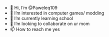 - 👋 Hi, I’m @Paweleq109
- 👀 I’m interested in computer games/ modding
- 🌱 I’m currently learning school
- 💞️ I’m looking to collaborate on ur mom
- 📫 How to reach me yes

<!---
Paweleq109/Paweleq109 is a ✨ special ✨ repository because its `README.md` (this file) appears on your GitHub profile.
You can click the Preview link to take a look at your changes.
ur so much gay
bill gates is my cousin
